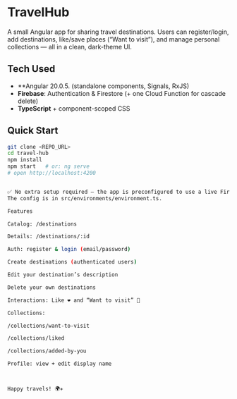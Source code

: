 # TravelHub

A small Angular app for sharing travel destinations. Users can register/login, add destinations, like/save places (“Want to visit”), and manage personal collections — all in a clean, dark-theme UI.

## Tech Used
- **Angular 20.0.5. (standalone components, Signals, RxJS)
- **Firebase**: Authentication & Firestore (+ one Cloud Function for cascade delete)
- **TypeScript** + component-scoped CSS

## Quick Start
```bash
git clone <REPO_URL>
cd travel-hub
npm install
npm start   # or: ng serve
# open http://localhost:4200


✅ No extra setup required — the app is preconfigured to use a live Firebase backend.
The config is in src/environments/environment.ts.

Features

Catalog: /destinations

Details: /destinations/:id

Auth: register & login (email/password)

Create destinations (authenticated users)

Edit your destination’s description

Delete your own destinations

Interactions: Like ❤️ and “Want to visit” 📌

Collections:

/collections/want-to-visit

/collections/liked

/collections/added-by-you

Profile: view + edit display name



Happy travels! 🌍✈️